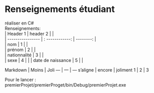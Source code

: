 # Renseignements étudiant

réaliser en C#     
Renseignements:      
| Header 1          |   header 2      |            |          
| ----------------  | : ------------: |  --------: |   
| nom               |        1        |            |    
| prénom            |        2        |            |      
| nationnalité      |        3        |            |    
| sexe              |        4        |            |
| date de naissance |        5        |            |     
     
     
 Markdown | Moins | Joli — | — | — s’aligne | encore | joliment 1 | 2 | 3    
     
Pour le lancer :     
premierProjet/premierProget/bin/Debug/premierProjet.exe
